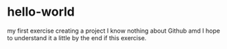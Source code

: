 # hello-world
my first exercise creating a project
I know nothing about Github amd I hope to understand it a little 
by the end if this exercise.
